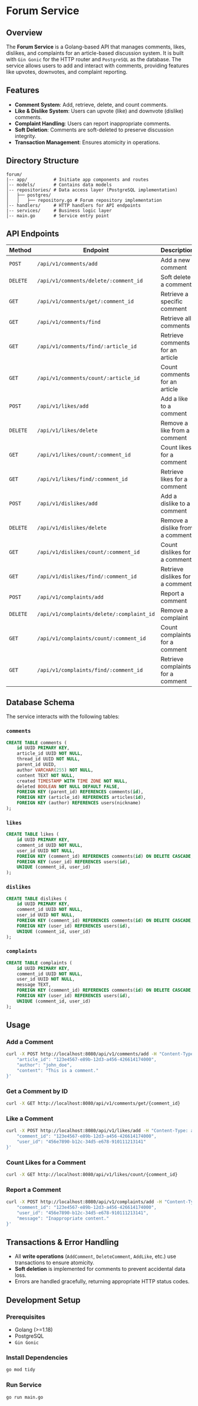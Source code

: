 # Forum Service

## Overview
The **Forum Service** is a Golang-based API that manages comments, likes, dislikes, and complaints for an article-based discussion system. It is built with `Gin Gonic` for the HTTP router and `PostgreSQL` as the database. The service allows users to add and interact with comments, providing features like upvotes, downvotes, and complaint reporting.

## Features
- **Comment System**: Add, retrieve, delete, and count comments.
- **Like & Dislike System**: Users can upvote (like) and downvote (dislike) comments.
- **Complaint Handling**: Users can report inappropriate comments.
- **Soft Deletion**: Comments are soft-deleted to preserve discussion integrity.
- **Transaction Management**: Ensures atomicity in operations.

## Directory Structure
```
forum/
|-- app/          # Initiate app components and routes
│-- models/       # Contains data models
│-- repositories/ # Data access layer (PostgreSQL implementation)
│   ├── postgres/
│   │   ├── repository.go # Forum repository implementation
│-- handlers/     # HTTP handlers for API endpoints
|-- services/     # Business logic layer
│-- main.go       # Service entry point
```

## API Endpoints
| Method | Endpoint | Description |
|--------|-----------------------------------|------------------------------|
| `POST` | `/api/v1/comments/add` | Add a new comment |
| `DELETE` | `/api/v1/comments/delete/:comment_id` | Soft delete a comment |
| `GET`  | `/api/v1/comments/get/:comment_id` | Retrieve a specific comment |
| `GET`  | `/api/v1/comments/find` | Retrieve all comments |
| `GET`  | `/api/v1/comments/find/:article_id` | Retrieve comments for an article |
| `GET`  | `/api/v1/comments/count/:article_id` | Count comments for an article |
| `POST` | `/api/v1/likes/add` | Add a like to a comment |
| `DELETE` | `/api/v1/likes/delete` | Remove a like from a comment |
| `GET`  | `/api/v1/likes/count/:comment_id` | Count likes for a comment |
| `GET`  | `/api/v1/likes/find/:comment_id` | Retrieve likes for a comment |
| `POST` | `/api/v1/dislikes/add` | Add a dislike to a comment |
| `DELETE` | `/api/v1/dislikes/delete` | Remove a dislike from a comment |
| `GET`  | `/api/v1/dislikes/count/:comment_id` | Count dislikes for a comment |
| `GET`  | `/api/v1/dislikes/find/:comment_id` | Retrieve dislikes for a comment |
| `POST` | `/api/v1/complaints/add` | Report a comment |
| `DELETE` | `/api/v1/complaints/delete/:complaint_id` | Remove a complaint |
| `GET`  | `/api/v1/complaints/count/:comment_id` | Count complaints for a comment |
| `GET`  | `/api/v1/complaints/find/:comment_id` | Retrieve complaints for a comment |

## Database Schema
The service interacts with the following tables:

### `comments`
```sql
CREATE TABLE comments (
    id UUID PRIMARY KEY,
    article_id UUID NOT NULL,
    thread_id UUID NOT NULL,
    parent_id UUID,
    author VARCHAR(255) NOT NULL,
    content TEXT NOT NULL,
    created TIMESTAMP WITH TIME ZONE NOT NULL,
    deleted BOOLEAN NOT NULL DEFAULT FALSE,
    FOREIGN KEY (parent_id) REFERENCES comments(id),
    FOREIGN KEY (article_id) REFERENCES articles(id),
    FOREIGN KEY (author) REFERENCES users(nickname)
);
```

### `likes`
```sql
CREATE TABLE likes (
    id UUID PRIMARY KEY,
    comment_id UUID NOT NULL,
    user_id UUID NOT NULL,
    FOREIGN KEY (comment_id) REFERENCES comments(id) ON DELETE CASCADE,
    FOREIGN KEY (user_id) REFERENCES users(id),
    UNIQUE (comment_id, user_id)
);
```

### `dislikes`
```sql
CREATE TABLE dislikes (
    id UUID PRIMARY KEY,
    comment_id UUID NOT NULL,
    user_id UUID NOT NULL,
    FOREIGN KEY (comment_id) REFERENCES comments(id) ON DELETE CASCADE,
    FOREIGN KEY (user_id) REFERENCES users(id),
    UNIQUE (comment_id, user_id)
);
```

### `complaints`
```sql
CREATE TABLE complaints (
    id UUID PRIMARY KEY,
    comment_id UUID NOT NULL,
    user_id UUID NOT NULL,
    message TEXT,
    FOREIGN KEY (comment_id) REFERENCES comments(id) ON DELETE CASCADE,
    FOREIGN KEY (user_id) REFERENCES users(id),
    UNIQUE (comment_id, user_id)
);
```

## Usage

### Add a Comment
```sh
curl -X POST http://localhost:8080/api/v1/comments/add -H "Content-Type: application/json" -d '{
    "article_id": "123e4567-e89b-12d3-a456-426614174000",
    "author": "john_doe",
    "content": "This is a comment."
}'
```

### Get a Comment by ID
```sh
curl -X GET http://localhost:8080/api/v1/comments/get/{comment_id}
```

### Like a Comment
```sh
curl -X POST http://localhost:8080/api/v1/likes/add -H "Content-Type: application/json" -d '{
    "comment_id": "123e4567-e89b-12d3-a456-426614174000",
    "user_id": "456e7890-b12c-34d5-e678-910111213141"
}'
```

### Count Likes for a Comment
```sh
curl -X GET http://localhost:8080/api/v1/likes/count/{comment_id}
```

### Report a Comment
```sh
curl -X POST http://localhost:8080/api/v1/complaints/add -H "Content-Type: application/json" -d '{
    "comment_id": "123e4567-e89b-12d3-a456-426614174000",
    "user_id": "456e7890-b12c-34d5-e678-910111213141",
    "message": "Inappropriate content."
}'
```

## Transactions & Error Handling
- All **write operations** (`AddComment`, `DeleteComment`, `AddLike`, etc.) use transactions to ensure atomicity.
- **Soft deletion** is implemented for comments to prevent accidental data loss.
- Errors are handled gracefully, returning appropriate HTTP status codes.

## Development Setup
### Prerequisites
- Golang (>=1.18)
- PostgreSQL
- `Gin Gonic`

### Install Dependencies
```sh
go mod tidy
```

### Run Service
```sh
go run main.go
```
